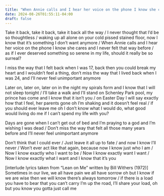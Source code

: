 ```yaml
---
title: "When Annie calls and I hear her voice on the phone I know she cares and I never felt that way before / as if I ever deserved something so serene in my life, should it really be so surreal?"
date: 2024-08-26T01:55:11-04:00
draft: false
---
```

 	
Take it back, take it back, take it back all the way / I never thought that I’d be so thoughtless / waking up all alone on your cold pissed stained floor, now I know that it’s something I don’t want anymore / When Annie calls and I hear her voice on the phone I know she cares and I never felt that way before / as if I ever deserved something so serene in my life, should it really be so surreal?  

I miss the way that I felt back when I was 17, back then you could break my heart and I wouldn’t feel a thing, don’t miss the way that I lived back when I was 24, and I’ll never feel unimportant anymore

Later on, later on, later on in the night my spirals form and I know that I will not sleep tonight / I’ll take a walk and I’ll stand on Schenley Park pool, my prince has come and I know that it isn’t you / on Easter Day I will say exactly how that I feel, her parents gone oh I’m shaking and it doesn’t feel real / if you should ever leave me oh I don’t know what I would do, what good would living do me if I can’t spend my life with you?

Days are gone when I can’t get out of bed and I’m praying to a god and I’m wishing I was dead / Don’t miss the way that felt all those many years before and I’ll never feel unimportant anymore

Don’t think that I could ever / Just leave it all up to fate / and now I know I’ll never / Won’t ever act like that again, because now I know just who I am / Now I know exactly who I want to be / Now I know exactly want I want / Now I know exactly what I want and I know that it’s you

[interlude lyrics taken from “Lean on Me” written by Bill Withers (1972)]
Sometimes in our live, we all have pain we all have sorrow oh but I know if we are wise then we will know there’s always tomorrow / if there is a load you have to bear that you can’t carry I’m up the road, I’ll share your load, oh but you know you gotta just call me